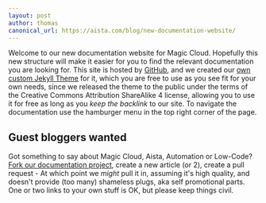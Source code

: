 ```yaml
---
layout: post
author: thomas
canonical_url: https://aista.com/blog/new-documentation-website/
---
```


Welcome to our new documentation website for Magic Cloud. Hopefully this new structure will make it
easier for you to find the relevant documentation you are looking for. This site is hosted by [GitHub](http://github.com),
and we created our [own custom Jekyll Theme](https://github.com/polterguy/aista-jekyll) for it, which
you are free to use as you see fit for your own needs, since we released the theme to the public under
the terms of the Creative Commons Attribution ShareAlike 4 license, allowing you to use it for free as
long as you _keep the backlink_ to our site. To navigate the documentation use the hamburger menu in the top right corner of the page.

## Guest bloggers wanted

Got something to say about Magic Cloud, Aista, Automation or Low-Code? [Fork our documentation project](https://github.com/polterguy/polterguy.github.io), create a new article (or 2), create a pull request - At which point we _might_ pull it in, assuming it's high quality, and doesn't provide (too many) shameless plugs, aka self promotional parts. One or two links to your own stuff is OK, but please keep things civil.

